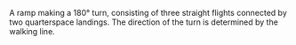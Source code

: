 A ramp making a 180&deg; turn, consisting of three straight flights connected
by two quarterspace landings. The direction of the turn is determined by the walking line.
